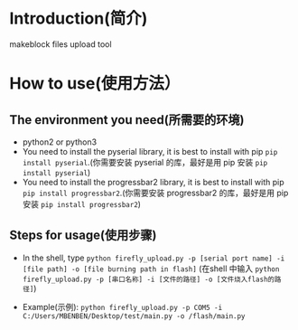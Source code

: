 # Introduction(简介)
makeblock files upload tool

# How to use(使用方法）
## The environment you need(所需要的环境)

- python2 or python3
- You need to install the pyserial library, it is best to install with pip `pip install pyserial`.(你需要安装 pyserial 的库，最好是用 pip 安装 `pip install pyserial`)
- You need to install the progressbar2 library, it is best to install with pip `pip install progressbar2`.(你需要安装 progressbar2 的库，最好是用 pip 安装 `pip install progressbar2`)

## Steps for usage(使用步骤)

- In the shell, type `python firefly_upload.py -p [serial port name] -i [file path] -o [file burning path in flash]` (在shell 中输入 `python firefly_upload.py -p [串口名称] -i [文件的路径] -o [文件烧入flash的路径]`)

- Example(示例): `python firefly_upload.py -p COM5 -i C:/Users/MBENBEN/Desktop/test/main.py -o /flash/main.py`

